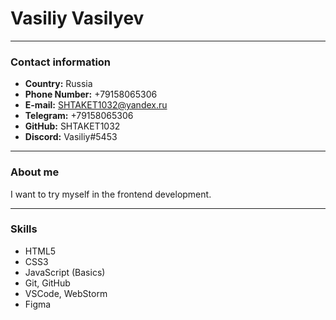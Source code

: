 # Vasiliy Vasilyev

---
### Contact information
* __Country:__ Russia
* __Phone Number:__ +79158065306
* __E-mail:__ SHTAKET1032@yandex.ru
* __Telegram:__ +79158065306
* __GitHub:__ SHTAKET1032
* __Discord:__ Vasiliy#5453

---
### About me
<p> I want to try myself in the frontend development.  </p>

---
### Skills
* HTML5
* CSS3
* JavaScript (Basics)
* Git, GitHub
* VSCode, WebStorm
* Figma
